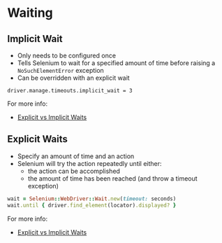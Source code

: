 # Waiting

## Implicit Wait

+ Only needs to be configured once
+ Tells Selenium to wait for a specified amount of time before raising a `NoSuchElementError` exception
+ Can be overridden with an explicit wait

`driver.manage.timeouts.implicit_wait = 3`

For more info:

+ [Explicit vs Implicit Waits](http://elementalselenium.com/tips/47-waiting)

## Explicit Waits

+ Specify an amount of time and an action
+ Selenium will try the action repeatedly until either:
  + the action can be accomplished
  + the amount of time has been reached (and throw a timeout exception)

```ruby
wait = Selenium::WebDriver::Wait.new(timeout: seconds)
wait.until { driver.find_element(locator).displayed? }
```

For more info:

+ [Explicit vs Implicit Waits](http://elementalselenium.com/tips/47-waiting)
